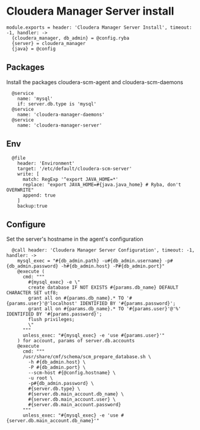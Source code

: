 
# Cloudera Manager Server install

    module.exports = header: 'Cloudera Manager Server Install', timeout: -1, handler: ->
      {cloudera_manager, db_admin} = @config.ryba
      {server} = cloudera_manager
      {java} = @config

## Packages

Install the packages cloudera-scm-agent and cloudera-scm-daemons

      @service
        name: 'mysql'
        if: server.db.type is 'mysql'
      @service
        name: 'cloudera-manager-daemons'
      @service
        name: 'cloudera-manager-server'

## Env

      @file
        header: 'Environment'
        target: '/etc/default/cloudera-scm-server'
        write: [
          match: RegExp '^export JAVA_HOME=*'
          replace: "export JAVA_HOME=#{java.java_home} # Ryba, don't OVERWRITE"
          append: true
        ]
        backup:true

## Configure

Set the server's hostname in the agent's configuration

      @call header: 'Cloudera Manager Server Configuration', timeout: -1, handler: ->
        mysql_exec = "#{db_admin.path} -u#{db_admin.username} -p#{db_admin.password} -h#{db_admin.host} -P#{db_admin.port}"
        @execute (
          cmd: """
            #{mysql_exec} -e \"
            create database IF NOT EXISTS #{params.db_name} DEFAULT CHARACTER SET utf8;
            grant all on #{params.db_name}.* TO '#{params.user}'@'localhost' IDENTIFIED BY '#{params.password}';
            grant all on #{params.db_name}.* TO '#{params.user}'@'%' IDENTIFIED BY '#{params.password}';
            flush privileges;
            \"
          """
          unless_exec: "#{mysql_exec} -e 'use #{params.user}'"
        ) for account, params of server.db.accounts
        @execute
          cmd: """
          /usr/share/cmf/schema/scm_prepare_database.sh \
            -h #{db_admin.host} \
            -P #{db_admin.port} \
            --scm-host #{@config.hostname} \
            -u root \
            -p#{db_admin.password} \
            #{server.db.type} \
            #{server.db.main_account.db_name} \
            #{server.db.main_account.user} \
            #{server.db.main_account.password}
          """
          unless_exec: "#{mysql_exec} -e 'use #{server.db.main_account.db_name}'"
